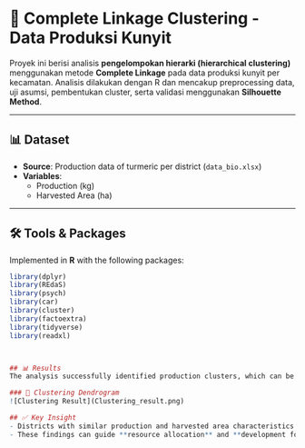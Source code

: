 # 🌿 Complete Linkage Clustering - Data Produksi Kunyit

Proyek ini berisi analisis **pengelompokan hierarki (hierarchical clustering)** menggunakan metode **Complete Linkage** pada data produksi kunyit per kecamatan. Analisis dilakukan dengan R dan mencakup preprocessing data, uji asumsi, pembentukan cluster, serta validasi menggunakan **Silhouette Method**.

---

## 📊 Dataset
- **Source**: Production data of turmeric per district (`data_bio.xlsx`)  
- **Variables**:
  - Production (kg)  
  - Harvested Area (ha) 

---

## 🛠️ Tools & Packages
Implemented in **R** with the following packages: 

```r
library(dplyr)
library(REdaS) 
library(psych)
library(car)
library(cluster)
library(factoextra)
library(tidyverse)
library(readxl)



## 📊 Results
The analysis successfully identified production clusters, which can be used for **agricultural planning and policy recommendations**.

### 📌 Clustering Dendrogram
![Clustering Result](Clustering_result.png)

## ✅ Key Insight
- Districts with similar production and harvested area characteristics are grouped into the same cluster.  
- These findings can guide **resource allocation** and **development focus**.
